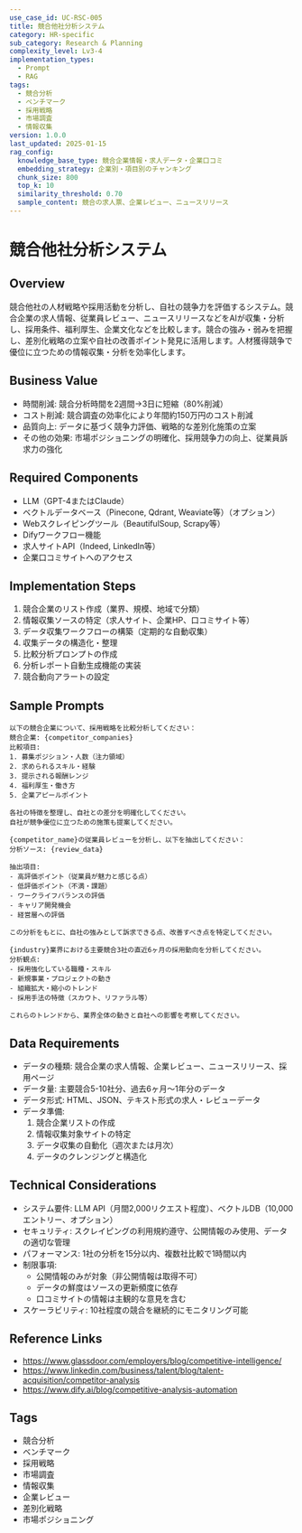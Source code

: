 ```yaml
---
use_case_id: UC-RSC-005
title: 競合他社分析システム
category: HR-specific
sub_category: Research & Planning
complexity_level: Lv3-4
implementation_types:
  - Prompt
  - RAG
tags:
  - 競合分析
  - ベンチマーク
  - 採用戦略
  - 市場調査
  - 情報収集
version: 1.0.0
last_updated: 2025-01-15
rag_config:
  knowledge_base_type: 競合企業情報・求人データ・企業口コミ
  embedding_strategy: 企業別・項目別のチャンキング
  chunk_size: 800
  top_k: 10
  similarity_threshold: 0.70
  sample_content: 競合の求人票、企業レビュー、ニュースリリース
---
```


# 競合他社分析システム

## Overview

競合他社の人材戦略や採用活動を分析し、自社の競争力を評価するシステム。競合企業の求人情報、従業員レビュー、ニュースリリースなどをAIが収集・分析し、採用条件、福利厚生、企業文化などを比較します。競合の強み・弱みを把握し、差別化戦略の立案や自社の改善ポイント発見に活用します。人材獲得競争で優位に立つための情報収集・分析を効率化します。

## Business Value

- 時間削減: 競合分析時間を2週間→3日に短縮（80%削減）
- コスト削減: 競合調査の効率化により年間約150万円のコスト削減
- 品質向上: データに基づく競争力評価、戦略的な差別化施策の立案
- その他の効果: 市場ポジショニングの明確化、採用競争力の向上、従業員訴求力の強化

## Required Components

- LLM（GPT-4またはClaude）
- ベクトルデータベース（Pinecone, Qdrant, Weaviate等）（オプション）
- Webスクレイピングツール（BeautifulSoup, Scrapy等）
- Difyワークフロー機能
- 求人サイトAPI（Indeed, LinkedIn等）
- 企業口コミサイトへのアクセス

## Implementation Steps

1. 競合企業のリスト作成（業界、規模、地域で分類）
2. 情報収集ソースの特定（求人サイト、企業HP、口コミサイト等）
3. データ収集ワークフローの構築（定期的な自動収集）
4. 収集データの構造化・整理
5. 比較分析プロンプトの作成
6. 分析レポート自動生成機能の実装
7. 競合動向アラートの設定

## Sample Prompts

```
以下の競合企業について、採用戦略を比較分析してください：
競合企業: {competitor_companies}
比較項目:
1. 募集ポジション・人数（注力領域）
2. 求められるスキル・経験
3. 提示される報酬レンジ
4. 福利厚生・働き方
5. 企業アピールポイント

各社の特徴を整理し、自社との差分を明確化してください。
自社が競争優位に立つための施策も提案してください。
```

```
{competitor_name}の従業員レビューを分析し、以下を抽出してください：
分析ソース: {review_data}

抽出項目:
- 高評価ポイント（従業員が魅力と感じる点）
- 低評価ポイント（不満・課題）
- ワークライフバランスの評価
- キャリア開発機会
- 経営層への評価

この分析をもとに、自社の強みとして訴求できる点、改善すべき点を特定してください。
```

```
{industry}業界における主要競合3社の直近6ヶ月の採用動向を分析してください。
分析観点:
- 採用強化している職種・スキル
- 新規事業・プロジェクトの動き
- 組織拡大・縮小のトレンド
- 採用手法の特徴（スカウト、リファラル等）

これらのトレンドから、業界全体の動きと自社への影響を考察してください。
```

## Data Requirements

- データの種類: 競合企業の求人情報、企業レビュー、ニュースリリース、採用ページ
- データ量: 主要競合5-10社分、過去6ヶ月～1年分のデータ
- データ形式: HTML、JSON、テキスト形式の求人・レビューデータ
- データ準備:
  1. 競合企業リストの作成
  2. 情報収集対象サイトの特定
  3. データ収集の自動化（週次または月次）
  4. データのクレンジングと構造化

## Technical Considerations

- システム要件: LLM API（月間2,000リクエスト程度）、ベクトルDB（10,000エントリー、オプション）
- セキュリティ: スクレイピングの利用規約遵守、公開情報のみ使用、データの適切な管理
- パフォーマンス: 1社の分析を15分以内、複数社比較で1時間以内
- 制限事項:
  - 公開情報のみが対象（非公開情報は取得不可）
  - データの鮮度はソースの更新頻度に依存
  - 口コミサイトの情報は主観的な意見を含む
- スケーラビリティ: 10社程度の競合を継続的にモニタリング可能

## Reference Links

- https://www.glassdoor.com/employers/blog/competitive-intelligence/
- https://www.linkedin.com/business/talent/blog/talent-acquisition/competitor-analysis
- https://www.dify.ai/blog/competitive-analysis-automation

## Tags

- 競合分析
- ベンチマーク
- 採用戦略
- 市場調査
- 情報収集
- 企業レビュー
- 差別化戦略
- 市場ポジショニング
